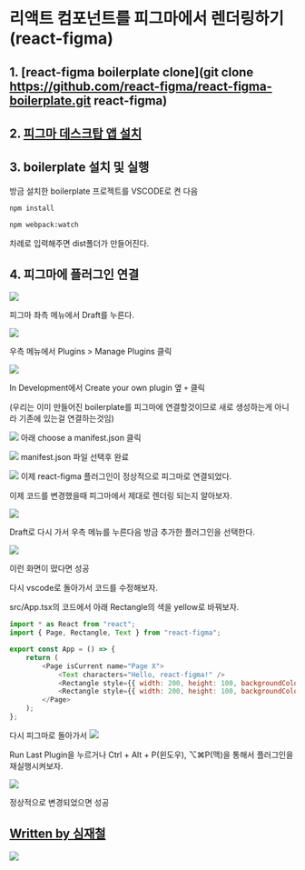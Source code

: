 # 리액트 컴포넌트를 피그마에서 렌더링하기 (react-figma)

## 1. [react-figma boilerplate clone](git clone https://github.com/react-figma/react-figma-boilerplate.git react-figma)

## 2. [피그마 데스크탑 앱 설치](https://www.figma.com/downloads/)

## 3. boilerplate 설치 및 실행

방금 설치한 boilerplate 프로젝트를 VSCODE로 켠 다음

```bash
npm install
```

```bash
npm webpack:watch
```

차례로 입력해주면 dist폴더가 만들어진다.

## 4. 피그마에 플러그인 연결

![](../.gitbook/assets/2020_09_07_09_20_43.png)

피그마 좌측 메뉴에서 Draft를 누른다.

![](../.gitbook/assets/2020_09_07_09_23_29.png)

우측 메뉴에서 Plugins > Manage Plugins 클릭

![](../.gitbook/assets/2020_09_07_09_24_09.png)

In Development에서 Create your own plugin 옆 `+` 클릭

(우리는 이미 만들어진 boilerplate를 피그마에 연결할것이므로 새로 생성하는게 아니라 기존에 있는걸 연결하는것임)

![](../.gitbook/assets/2020_09_07_09_24_48.png)
아래 choose a manifest.json 클릭

![](../.gitbook/assets/2020_09_07_09_25_17.png)
manifest.json 파일 선택후 완료

![](../.gitbook/assets/2020_09_07_09_25_35.png)
이제 react-figma 플러그인이 정상적으로 피그마로 연결되었다.

이제 코드를 변경했을때 피그마에서 제대로 렌더링 되는지 알아보자.

![](../.gitbook/assets/2020_09_07_09_26_48.png)

Draft로 다시 가서 우측 메뉴를 누른다음 방금 추가한 플러그인을 선택한다.

![](../.gitbook/assets/2020_09_07_09_29_12.png)

이런 화면이 떴다면 성공

다시 vscode로 돌아가서 코드를 수정해보자.

src/App.tsx의 코드에서 아래 Rectangle의 색을 yellow로 바꿔보자.

```js
import * as React from "react";
import { Page, Rectangle, Text } from "react-figma";

export const App = () => {
	return (
		<Page isCurrent name="Page X">
			<Text characters="Hello, react-figma!" />
			<Rectangle style={{ width: 200, height: 100, backgroundColor: "#0ddd25" }} />
			<Rectangle style={{ width: 200, height: 100, backgroundColor: "yellow" }} /> // yellow로 변경됨.
		</Page>
	);
};
```

다시 피그마로 돌아가서
![](../.gitbook/assets/2020_09_07_09_31_08.png)

Run Last Plugin을 누르거나 Ctrl + Alt + P(윈도우), ⌥⌘P(맥)을 통해서 플러그인을 재실행시켜보자.

![](../.gitbook/assets/2020_09_07_09_32_03.png)

정상적으로 변경되었으면 성공



## [Written by 심재철](https://github.com/simsimjae)

![](../.gitbook/assets/simsimjae.png)

